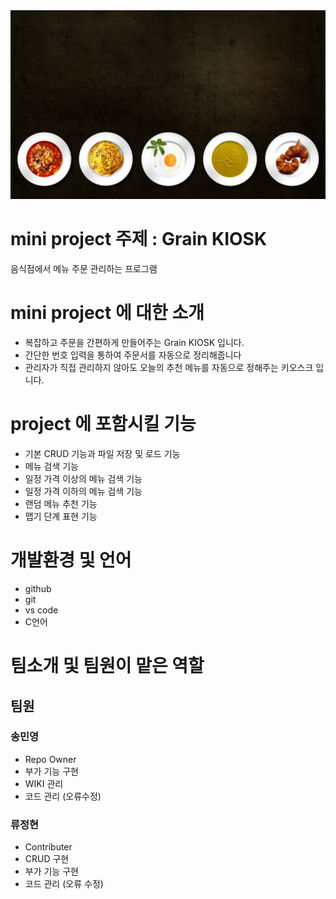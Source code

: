 <img src=food-g8bdad39a1_1920.jpg />

# mini project 주제 : Grain KIOSK 
음식점에서 메뉴 주문 관리하는 프로그램

# mini project 에 대한 소개
- 복잡하고 주문을 간편하게 만들어주는 Grain KIOSK 입니다.
- 간단한 번호 입력을 통하여 주문서를 자동으로 정리해줍니다
- 관리자가 직접 관리하지 않아도 오늘의 추천 메뉴를 자동으로 정해주는 키오스크 입니다.

# project 에 포함시킬 기능
- 기본 CRUD 기능과 파일 저장 및 로드 기능
- 메뉴 검색 기능
- 일정 가격 이상의 메뉴 검색 기능
- 일정 가격 이하의 메뉴 검색 기능
- 랜덤 메뉴 추천 기능
- 맵기 단계 표현 기능

# 개발환경 및 언어
- github
- git
- vs code
- C언어
# 팀소개 및 팀원이 맡은 역할
## 팀원
 ### 송민영
  - Repo Owner
  - 부가 기능 구현
  - WIKI 관리
  - 코드 관리 (오류수정)
 ### 류정현
  - Contributer
  - CRUD 구현
  - 부가 기능 구현
  - 코드 관리 (오류 수정)
